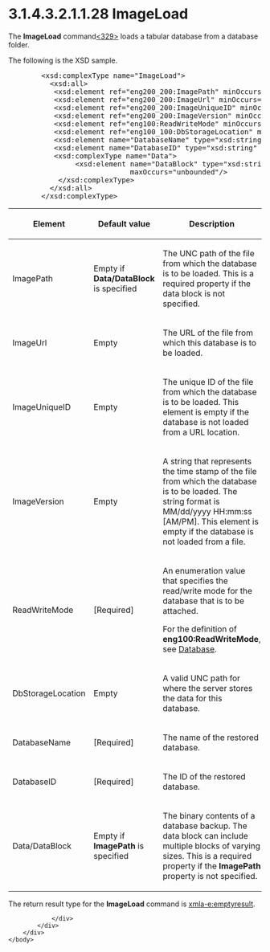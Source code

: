 <html dir="LTR" xmlns:mshelp="http://msdn.microsoft.com/mshelp" xmlns:ddue="http://ddue.schemas.microsoft.com/authoring/2003/5" xmlns:xlink="http://www.w3.org/1999/xlink" xmlns:tool="http://www.microsoft.com/tooltip">
    <head>
        <meta http-equiv="Content-Type" content="text/html; CHARSET=utf-8"></meta>
        <meta name="save" content="history"></meta>
        <title>3.1.4.3.2.1.1.28 ImageLoad</title>
        <xml>
            <mshelp:toctitle title="3.1.4.3.2.1.1.28 ImageLoad"></mshelp:toctitle>
            <mshelp:rltitle title="[MS-SSAS]: ImageLoad"></mshelp:rltitle>
            <mshelp:keyword index="A" term="8880e9ca-0b9b-47a3-9962-8921201ee1a8"></mshelp:keyword>
            <mshelp:attr name="DCSext.ContentType" value="open specification"></mshelp:attr>
            <mshelp:attr name="AssetID" value="8880e9ca-0b9b-47a3-9962-8921201ee1a8"></mshelp:attr>
            <mshelp:attr name="TopicType" value="kbRef"></mshelp:attr>
            <mshelp:attr name="DCSext.Title" value="[MS-SSAS]: ImageLoad" />
        </xml>
    </head>
    <body>
        <div id="header">
            <h1 class="heading">3.1.4.3.2.1.1.28 ImageLoad</h1>
        </div>
        <div id="mainSection">
            <div id="mainBody">
                <div id="allHistory" class="saveHistory"></div>
                <div id="sectionSection0" class="section" name="collapseableSection">
                    

<p>The <b>ImageLoad</b> command<a id="Appendix_A_Target_329"></a><a href="b9ac4859-2662-44ca-b131-9addd8b953dc.html#Appendix_A_329" aria-label="Product behavior note 329">&lt;329&gt;</a> loads
a tabular database from a database folder.</p>

<p>The following is the XSD sample.</p>

<dl>
<dd>
<div><pre>   &lt;xsd:complexType name=&quot;ImageLoad&quot;&gt;
     &lt;xsd:all&gt;
      &lt;xsd:element ref=&quot;eng200_200:ImagePath&quot; minOccurs=&quot;0&quot; maxOccurs=&quot;1&quot; /&gt;
      &lt;xsd:element ref=&quot;eng200_200:ImageUrl&quot; minOccurs=&quot;0&quot; maxOccurs=&quot;1&quot; /&gt;
      &lt;xsd:element ref=&quot;eng200_200:ImageUniqueID&quot; minOccurs=&quot;0&quot; maxOccurs=&quot;1&quot; /&gt;
      &lt;xsd:element ref=&quot;eng200_200:ImageVersion&quot; minOccurs=&quot;0&quot; maxOccurs=&quot;1&quot; /&gt;
      &lt;xsd:element ref=&quot;eng100:ReadWriteMode&quot; minOccurs=&quot;1&quot; maxOccurs=&quot;1&quot; /&gt;
      &lt;xsd:element ref=&quot;eng100_100:DbStorageLocation&quot; minOccurs=&quot;0&quot; /&gt;
      &lt;xsd:element name=&quot;DatabaseName&quot; type=&quot;xsd:string&quot; minOccurs=&quot;1&quot; maxOccurs=&quot;1&quot; /&gt;
      &lt;xsd:element name=&quot;DatabaseID&quot; type=&quot;xsd:string&quot; minOccurs=&quot;1&quot; maxOccurs=&quot;1&quot; /&gt;
      &lt;xsd:complexType name=&quot;Data&quot;&gt;
           &lt;xsd:element name=&quot;DataBlock&quot; type=&quot;xsd:string&quot; minOccurs=&quot;0&quot; 
                        maxOccurs=&quot;unbounded&quot;/&gt;
       &lt;/xsd:complexType&gt;
     &lt;/xsd:all&gt;
   &lt;/xsd:complexType&gt;
</pre></div>
</dd></dl>

<table>
 <thead>
  <tr>
   <th>
   <p>Element</p>
   </th>
   <th>
   <p>Default value</p>
   </th>
   <th>
   <p>Description</p>
   </th>
  </tr>
 </thead>
 <tr>
  <td>
  <p>ImagePath</p>
  </td>
  <td>
  <p>Empty if <b>Data/DataBlock</b> is specified</p>
  </td>
  <td>
  <p>The UNC path of the file from which the database is to
  be loaded. This is a required property if the data block is not specified.</p>
  </td>
 </tr>
 <tr>
  <td>
  <p>ImageUrl</p>
  </td>
  <td>
  <p>Empty</p>
  </td>
  <td>
  <p>The URL of the file from which this database is to be
  loaded.</p>
  </td>
 </tr>
 <tr>
  <td>
  <p>ImageUniqueID</p>
  </td>
  <td>
  <p>Empty</p>
  </td>
  <td>
  <p>The unique ID of the file from which the database is
  to be loaded. This element is empty if the database is not loaded from a URL location.</p>
  </td>
 </tr>
 <tr>
  <td>
  <p>ImageVersion</p>
  </td>
  <td>
  <p>Empty</p>
  </td>
  <td>
  <p>A string that represents the time stamp of the file
  from which the database is to be loaded. The string format is MM/dd/yyyy
  HH:mm:ss [AM/PM]. This element is empty if the database is not loaded from a
  file.</p>
  </td>
 </tr>
 <tr>
  <td>
  <p>ReadWriteMode</p>
  </td>
  <td>
  <p>[Required]</p>
  </td>
  <td>
  <p>An enumeration value that specifies the read/write
  mode for the database that is to be attached.</p>
  <p>For the definition of <b>eng100:ReadWriteMode</b>, see
  <a href="f0a45420-af97-44e1-8744-1621e69c0bf2.html">Database</a>.</p>
  </td>
 </tr>
 <tr>
  <td>
  <p>DbStorageLocation</p>
  </td>
  <td>
  <p>Empty</p>
  </td>
  <td>
  <p>A valid UNC path for where the server stores the data
  for this database.</p>
  </td>
 </tr>
 <tr>
  <td>
  <p>DatabaseName</p>
  </td>
  <td>
  <p>[Required]</p>
  </td>
  <td>
  <p>The name of the restored database.</p>
  </td>
 </tr>
 <tr>
  <td>
  <p>DatabaseID</p>
  </td>
  <td>
  <p>[Required]</p>
  </td>
  <td>
  <p>The ID of the restored database.</p>
  </td>
 </tr>
 <tr>
  <td>
  <p>Data/DataBlock</p>
  </td>
  <td>
  <p>Empty if <b>ImagePath</b> is specified</p>
  </td>
  <td>
  <p>The binary contents of a database backup. The data
  block can include multiple blocks of varying sizes. This is a required
  property if the <b>ImagePath</b> property is not specified.</p>
  </td>
 </tr>
</table>

<p>The return result type for the <b>ImageLoad</b> command is <a href="e2751688-2c1a-479c-85b4-54bb909183aa.html">xmla-e:emptyresult</a>.</p>


                </div>
            </div>
        </div>
    </body>
</html>
